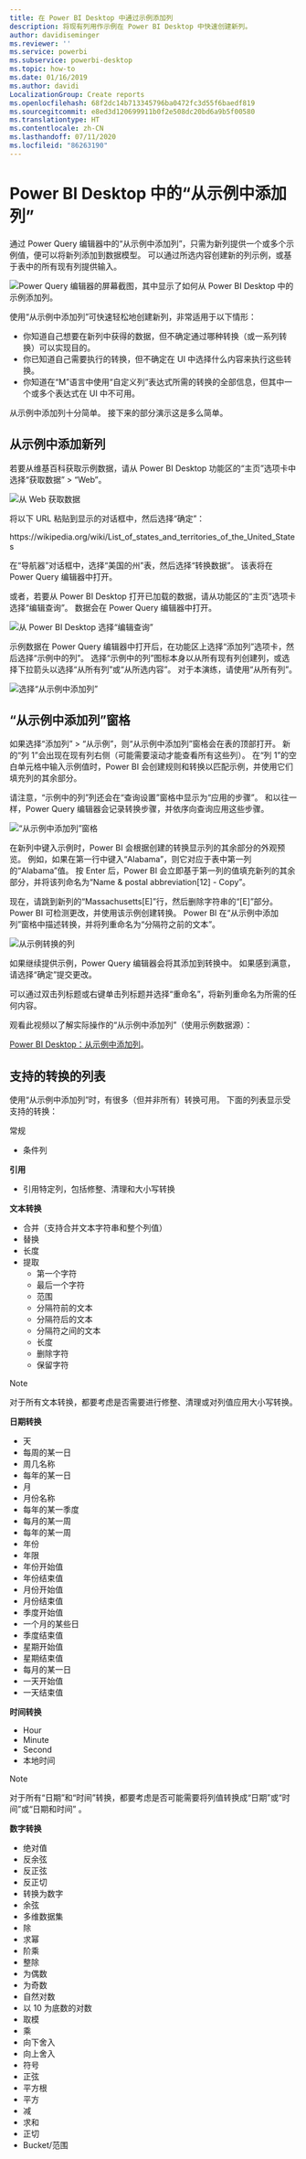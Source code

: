 ```yaml
---
title: 在 Power BI Desktop 中通过示例添加列
description: 将现有列用作示例在 Power BI Desktop 中快速创建新列。
author: davidiseminger
ms.reviewer: ''
ms.service: powerbi
ms.subservice: powerbi-desktop
ms.topic: how-to
ms.date: 01/16/2019
ms.author: davidi
LocalizationGroup: Create reports
ms.openlocfilehash: 68f2dc14b713345796ba0472fc3d55f6baedf819
ms.sourcegitcommit: e8ed3d120699911b0f2e508dc20bd6a9b5f00580
ms.translationtype: HT
ms.contentlocale: zh-CN
ms.lasthandoff: 07/11/2020
ms.locfileid: "86263190"
---
```

# <a name="add-a-column-from-examples-in-power-bi-desktop"></a>Power BI Desktop 中的“从示例中添加列”
通过 Power Query 编辑器中的“从示例中添加列”，只需为新列提供一个或多个示例值，便可以将新列添加到数据模型。 可以通过所选内容创建新的列示例，或基于表中的所有现有列提供输入。

![Power Query 编辑器的屏幕截图，其中显示了如何从 Power BI Desktop 中的示例添加列。](media/desktop-add-column-from-example/add-column-from-example_01.png)

使用“从示例中添加列”可快速轻松地创建新列，非常适用于以下情形：

- 你知道自己想要在新列中获得的数据，但不确定通过哪种转换（或一系列转换）可以实现目的。
- 你已知道自己需要执行的转换，但不确定在 UI 中选择什么内容来执行这些转换。
- 你知道在“M”语言中使用“自定义列”表达式所需的转换的全部信息，但其中一个或多个表达式在 UI 中不可用。

从示例中添加列十分简单。 接下来的部分演示这是多么简单。

## <a name="add-a-new-column-from-examples"></a>从示例中添加新列

若要从维基百科获取示例数据，请从 Power BI Desktop 功能区的“主页”选项卡中选择“获取数据” > “Web”。 

![从 Web 获取数据](media/desktop-add-column-from-example/add-column-from-example_02.png)

将以下 URL 粘贴到显示的对话框中，然后选择“确定”： 

https:\//wikipedia.org/wiki/List_of_states_and_territories_of_the_United_States

在“导航器”对话框中，选择“美国的州”表，然后选择“转换数据”。 该表将在 Power Query 编辑器中打开。

或者，若要从 Power BI Desktop 打开已加载的数据，请从功能区的“主页”选项卡选择“编辑查询”。 数据会在 Power Query 编辑器中打开。 

![从 Power BI Desktop 选择“编辑查询”](media/desktop-add-column-from-example/add-column-from-example_05.png)

示例数据在 Power Query 编辑器中打开后，在功能区上选择“添加列”选项卡，然后选择“示例中的列”。 选择“示例中的列”图标本身以从所有现有列创建列，或选择下拉箭头以选择“从所有列”或“从所选内容”。 对于本演练，请使用“从所有列”。

![选择“从示例中添加列”](media/desktop-add-column-from-example/add-column-from-example_03.png)

## <a name="add-column-from-examples-pane"></a>“从示例中添加列”窗格
如果选择“添加列” > “从示例”，则“从示例中添加列”窗格会在表的顶部打开。 新的“列 1”会出现在现有列右侧（可能需要滚动才能查看所有这些列）。 在“列 1”的空白单元格中输入示例值时，Power BI 会创建规则和转换以匹配示例，并使用它们填充列的其余部分。

请注意，“示例中的列”列还会在“查询设置”窗格中显示为“应用的步骤”。 和以往一样，Power Query 编辑器会记录转换步骤，并依序向查询应用这些步骤。

![“从示例中添加列”窗格](media/desktop-add-column-from-example/add-column-from-example_04.png)

在新列中键入示例时，Power BI 会根据创建的转换显示列的其余部分的外观预览。 例如，如果在第一行中键入“Alabama”，则它对应于表中第一列的“Alabama”值。 按 Enter 后，Power BI 会立即基于第一列的值填充新列的其余部分，并将该列命名为“Name & postal abbreviation[12] - Copy”。

现在，请跳到新列的“Massachusetts[E]”行，然后删除字符串的“[E]”部分。 Power BI 可检测更改，并使用该示例创建转换。 Power BI 在“从示例中添加列”窗格中描述转换，并将列重命名为“分隔符之前的文本”。 

![从示例转换的列](media/desktop-add-column-from-example/add-column-from-example_06.png)

如果继续提供示例，Power Query 编辑器会将其添加到转换中。 如果感到满意，请选择“确定”提交更改。 

可以通过双击列标题或右键单击列标题并选择“重命名”，将新列重命名为所需的任何内容。 

观看此视频以了解实际操作的“从示例中添加列”（使用示例数据源）： 

[Power BI Desktop：从示例中添加列](https://www.youtube.com/watch?v=-ykbVW9wQfw)。 

## <a name="list-of-supported-transformations"></a>支持的转换的列表
使用“从示例中添加列”时，有很多（但并非所有）转换可用。 下面的列表显示受支持的转换：

常规

- 条件列

**引用**
  
- 引用特定列，包括修整、清理和大小写转换

**文本转换**

- 合并（支持合并文本字符串和整个列值）
- 替换
- 长度
- 提取   
  - 第一个字符
  - 最后一个字符
  - 范围
  - 分隔符前的文本
  - 分隔符后的文本
  - 分隔符之间的文本
  - 长度
  - 删除字符
  - 保留字符

> [!NOTE]
> 对于所有文本转换，都要考虑是否需要进行修整、清理或对列值应用大小写转换。

**日期转换**

- 天
- 每周的某一日
- 周几名称
- 每年的某一日
- 月
- 月份名称
- 每年的某一季度
- 每月的某一周
- 每年的某一周
- 年份
- 年限
- 年份开始值
- 年份结束值
- 月份开始值
- 月份结束值
- 季度开始值
- 一个月的某些日
- 季度结束值
- 星期开始值
- 星期结束值
- 每月的某一日
- 一天开始值
- 一天结束值

**时间转换**

- Hour
- Minute
- Second  
- 本地时间

> [!NOTE]
> 对于所有“日期”和“时间”转换，都要考虑是否可能需要将列值转换成“日期”或“时间”或“日期和时间”    。

**数字转换** 

- 绝对值
- 反余弦
- 反正弦
- 反正切
- 转换为数字
- 余弦
- 多维数据集
- 除
- 求幂
- 阶乘
- 整除
- 为偶数
- 为奇数
- 自然对数
- 以 10 为底数的对数
- 取模
- 乘
- 向下舍入
- 向上舍入
- 符号
- 正弦
- 平方根
- 平方
- 减
- 求和
- 正切
- Bucket/范围
